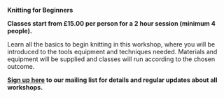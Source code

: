 **Knitting for Beginners**

**Classes start from £15.00 per person for a 2 hour session (minimum 4 people).**

Learn all the basics to begin knitting in this workshop, where you will be introduced to the tools equipment and techniques needed.
Materials and equipment will be supplied and classes will run according to the chosen outcome.

**[Sign up here](/contact)  to our mailing list for details and regular updates about all workshops.**
